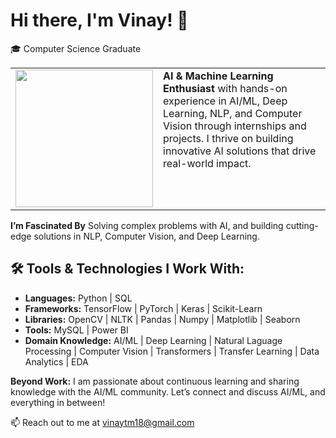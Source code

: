 # Hi there, I'm Vinay! 👋 

🎓 Computer Science Graduate

<table>
  <tr>
    <td valign="top" width="220">
      <img src="https://media.giphy.com/media/qgQUggAC3Pfv687qPC/giphy.gif" width="220"/>
    </td>
    <td valign="top" style="border: none;">
      <b>AI & Machine Learning Enthusiast</b> with hands-on experience in AI/ML, Deep Learning, NLP, and Computer Vision through internships and projects.  
      I thrive on building innovative AI solutions that drive real-world impact.
    </td>
  </tr>
</table>

**I’m Fascinated By** Solving complex problems with AI, and building cutting-edge solutions in NLP, Computer Vision, and Deep Learning.

## 🛠️ Tools & Technologies I Work With:

- **Languages:** Python | SQL
- **Frameworks:** TensorFlow | PyTorch | Keras | Scikit-Learn
- **Libraries:** OpenCV | NLTK | Pandas | Numpy | Matplotlib | Seaborn
- **Tools:** MySQL | Power BI
- **Domain Knowledge:** AI/ML | Deep Learning | Natural Laguage Processing | Computer Vision | Transformers | Transfer Learning | Data Analytics | EDA

**Beyond Work:** I am passionate about continuous learning and sharing knowledge with the AI/ML community. Let’s connect and discuss AI/ML, and everything in between!

📫 Reach out to me at vinaytm18@gmail.com










